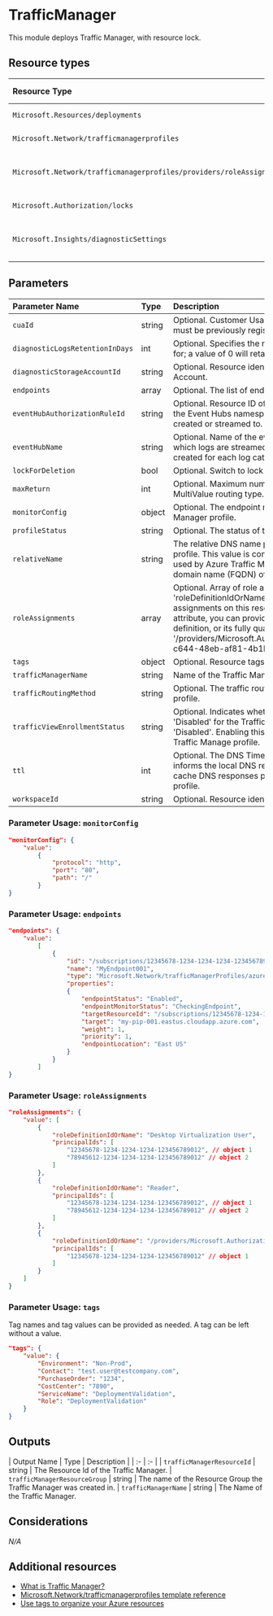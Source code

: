 # TrafficManager

This module deploys Traffic Manager, with resource lock.

## Resource types

| Resource Type | Api Version |
| :-- | :-- |
| `Microsoft.Resources/deployments` | 2021-04-01 |
| `Microsoft.Network/trafficmanagerprofiles` | 2018-08-01 |
| `Microsoft.Network/trafficmanagerprofiles/providers/roleAssignments` | 2018-09-01-preview |
| `Microsoft.Authorization/locks` | 2016-09-01 |
| `Microsoft.Insights/diagnosticSettings` | 2017-05-01-preview |

## Parameters

| Parameter Name | Type | Description | DefaultValue | Possible values |
| :-- | :-- | :-- | :-- | :-- |
| `cuaId` | string | Optional. Customer Usage Attribution id (GUID). This GUID must be previously registered |  |  |
| `diagnosticLogsRetentionInDays` | int | Optional. Specifies the number of days that logs will be kept for; a value of 0 will retain data indefinitely. | 365 |  |
| `diagnosticStorageAccountId` | string | Optional. Resource identifier of the Diagnostic Storage Account. |  |  |
| `endpoints` | array | Optional. The list of endpoints in the Traffic Manager profile. | System.Object[] |  |
| `eventHubAuthorizationRuleId` | string | Optional. Resource ID of the event hub authorization rule for the Event Hubs namespace in which the event hub should be created or streamed to. |  |  |
| `eventHubName` | string | Optional. Name of the event hub within the namespace to which logs are streamed. Without this, an event hub is created for each log category. |  |  |
| `lockForDeletion` | bool | Optional. Switch to lock Traffic Manager from deletion. | False |  |
| `maxReturn` | int | Optional. Maximum number of endpoints to be returned for MultiValue routing type. | 1 | |
| `monitorConfig` | object | Optional. The endpoint monitoring settings of the Traffic Manager profile. | protocol=http; port=80; path=/ |  |
| `profileStatus` | string | Optional. The status of the Traffic Manager profile. | Enabled | System.Object[] |
| `relativeName` | string | The relative DNS name provided by this Traffic Manager profile. This value is combined with the DNS domain name used by Azure Traffic Manager to form the fully-qualified domain name (FQDN) of the profile. |  |  |
| `roleAssignments` | array | Optional. Array of role assignment objects that contain the 'roleDefinitionIdOrName' and 'principalId' to define RBAC role assignments on this resource. In the roleDefinitionIdOrName attribute, you can provide either the display name of the role definition, or its fully qualified ID in the following format: '/providers/Microsoft.Authorization/roleDefinitions/c2f4ef07-c644-48eb-af81-4b1b4947fb11' | System.Object[] |  |
| `tags` | object | Optional. Resource tags. |  |  |
| `trafficManagerName` | string | Name of the Traffic Manager |  |  |
| `trafficRoutingMethod` | string | Optional. The traffic routing method of the Traffic Manager profile. | Performance | System.Object[] |
| `trafficViewEnrollmentStatus` | string | Optional. Indicates whether Traffic View is 'Enabled' or 'Disabled' for the Traffic Manager profile. Null, indicates 'Disabled'. Enabling this feature will increase the cost of the Traffic Manage profile. | Disabled | System.Object[] |
| `ttl` | int | Optional. The DNS Time-To-Live (TTL), in seconds. This informs the local DNS resolvers and DNS clients how long to cache DNS responses provided by this Traffic Manager profile. | 60 |  |
| `workspaceId` | string | Optional. Resource identifier of Log Analytics. |  |  |


### Parameter Usage: `monitorConfig`

```json
"monitorConfig": {
    "value": 
        {
            "protocol": "http",
            "port": "80",
            "path": "/"
        }
}
```

### Parameter Usage: `endpoints`

```json
"endpoints": {
    "value": 
        [
            {
                "id": "/subscriptions/12345678-1234-1234-1234-123456789012/resourceGroups/<rgname>/providers/Microsoft.Network/trafficManagerProfiles/<tmname>/azureEndpoints/<endpointname>",
                "name": "MyEndpoint001",
                "type": "Microsoft.Network/trafficManagerProfiles/azureEndpoints",
                "properties": 
                {
                    "endpointStatus": "Enabled",
                    "endpointMonitorStatus": "CheckingEndpoint",
                    "targetResourceId": "/subscriptions/12345678-1234-1234-1234-123456789012/resourceGroups/<rgname>/providers/Microsoft.Network/publicIPAddresses/<pipname>",
                    "target": "my-pip-001.eastus.cloudapp.azure.com",
                    "weight": 1,
                    "priority": 1,
                    "endpointLocation": "East US"
                }
            }
        ]
}
```

### Parameter Usage: `roleAssignments`

```json
"roleAssignments": {
    "value": [
        {
            "roleDefinitionIdOrName": "Desktop Virtualization User",
            "principalIds": [
                "12345678-1234-1234-1234-123456789012", // object 1
                "78945612-1234-1234-1234-123456789012" // object 2
            ]
        },
        {
            "roleDefinitionIdOrName": "Reader",
            "principalIds": [
                "12345678-1234-1234-1234-123456789012", // object 1
                "78945612-1234-1234-1234-123456789012" // object 2
            ]
        },
        {
            "roleDefinitionIdOrName": "/providers/Microsoft.Authorization/roleDefinitions/c2f4ef07-c644-48eb-af81-4b1b4947fb11",
            "principalIds": [
                "12345678-1234-1234-1234-123456789012" // object 1
            ]
        }
    ]
}
```

### Parameter Usage: `tags`

Tag names and tag values can be provided as needed. A tag can be left without a value.

```json
"tags": {
    "value": {
        "Environment": "Non-Prod",
        "Contact": "test.user@testcompany.com",
        "PurchaseOrder": "1234",
        "CostCenter": "7890",
        "ServiceName": "DeploymentValidation",
        "Role": "DeploymentValidation"
    }
}
```
## Outputs

| Output Name | Type | Description |
| :-          | :-          |
| `trafficManagerResourceId` | string | The Resource Id of the Traffic Manager.
| `trafficManagerResourceGroup` | string | The name of the Resource Group the Traffic Manager was created in.
| `trafficManagerName` | string | The Name of the Traffic Manager.

## Considerations

*N/A*

## Additional resources

- [What is Traffic Manager?](https://docs.microsoft.com/en-us/azure/traffic-manager/traffic-manager-overview)
- [Microsoft.Network/trafficmanagerprofiles template reference](https://docs.microsoft.com/en-us/azure/templates/microsoft.network/2018-08-01/trafficmanagerprofiles)
- [Use tags to organize your Azure resources](https://docs.microsoft.com/en-us/azure/azure-resource-manager/resource-group-using-tags)